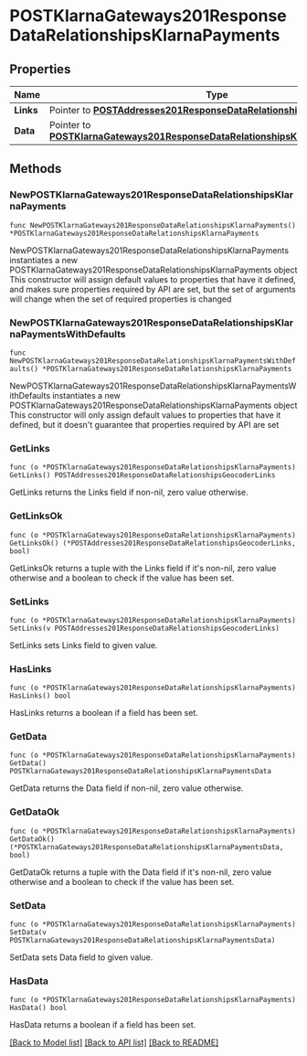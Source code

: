 # POSTKlarnaGateways201ResponseDataRelationshipsKlarnaPayments

## Properties

Name | Type | Description | Notes
------------ | ------------- | ------------- | -------------
**Links** | Pointer to [**POSTAddresses201ResponseDataRelationshipsGeocoderLinks**](POSTAddresses201ResponseDataRelationshipsGeocoderLinks.md) |  | [optional] 
**Data** | Pointer to [**POSTKlarnaGateways201ResponseDataRelationshipsKlarnaPaymentsData**](POSTKlarnaGateways201ResponseDataRelationshipsKlarnaPaymentsData.md) |  | [optional] 

## Methods

### NewPOSTKlarnaGateways201ResponseDataRelationshipsKlarnaPayments

`func NewPOSTKlarnaGateways201ResponseDataRelationshipsKlarnaPayments() *POSTKlarnaGateways201ResponseDataRelationshipsKlarnaPayments`

NewPOSTKlarnaGateways201ResponseDataRelationshipsKlarnaPayments instantiates a new POSTKlarnaGateways201ResponseDataRelationshipsKlarnaPayments object
This constructor will assign default values to properties that have it defined,
and makes sure properties required by API are set, but the set of arguments
will change when the set of required properties is changed

### NewPOSTKlarnaGateways201ResponseDataRelationshipsKlarnaPaymentsWithDefaults

`func NewPOSTKlarnaGateways201ResponseDataRelationshipsKlarnaPaymentsWithDefaults() *POSTKlarnaGateways201ResponseDataRelationshipsKlarnaPayments`

NewPOSTKlarnaGateways201ResponseDataRelationshipsKlarnaPaymentsWithDefaults instantiates a new POSTKlarnaGateways201ResponseDataRelationshipsKlarnaPayments object
This constructor will only assign default values to properties that have it defined,
but it doesn't guarantee that properties required by API are set

### GetLinks

`func (o *POSTKlarnaGateways201ResponseDataRelationshipsKlarnaPayments) GetLinks() POSTAddresses201ResponseDataRelationshipsGeocoderLinks`

GetLinks returns the Links field if non-nil, zero value otherwise.

### GetLinksOk

`func (o *POSTKlarnaGateways201ResponseDataRelationshipsKlarnaPayments) GetLinksOk() (*POSTAddresses201ResponseDataRelationshipsGeocoderLinks, bool)`

GetLinksOk returns a tuple with the Links field if it's non-nil, zero value otherwise
and a boolean to check if the value has been set.

### SetLinks

`func (o *POSTKlarnaGateways201ResponseDataRelationshipsKlarnaPayments) SetLinks(v POSTAddresses201ResponseDataRelationshipsGeocoderLinks)`

SetLinks sets Links field to given value.

### HasLinks

`func (o *POSTKlarnaGateways201ResponseDataRelationshipsKlarnaPayments) HasLinks() bool`

HasLinks returns a boolean if a field has been set.

### GetData

`func (o *POSTKlarnaGateways201ResponseDataRelationshipsKlarnaPayments) GetData() POSTKlarnaGateways201ResponseDataRelationshipsKlarnaPaymentsData`

GetData returns the Data field if non-nil, zero value otherwise.

### GetDataOk

`func (o *POSTKlarnaGateways201ResponseDataRelationshipsKlarnaPayments) GetDataOk() (*POSTKlarnaGateways201ResponseDataRelationshipsKlarnaPaymentsData, bool)`

GetDataOk returns a tuple with the Data field if it's non-nil, zero value otherwise
and a boolean to check if the value has been set.

### SetData

`func (o *POSTKlarnaGateways201ResponseDataRelationshipsKlarnaPayments) SetData(v POSTKlarnaGateways201ResponseDataRelationshipsKlarnaPaymentsData)`

SetData sets Data field to given value.

### HasData

`func (o *POSTKlarnaGateways201ResponseDataRelationshipsKlarnaPayments) HasData() bool`

HasData returns a boolean if a field has been set.


[[Back to Model list]](../README.md#documentation-for-models) [[Back to API list]](../README.md#documentation-for-api-endpoints) [[Back to README]](../README.md)


